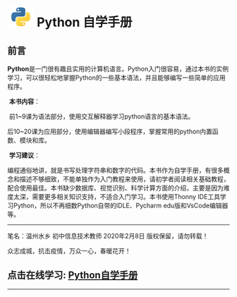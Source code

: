 # ![title](img/python.png) Python 自学手册

## 前言

​		**Python**是一门很有趣且实用的计算机语言。Python入门很容易，通过本书的实例学习，可以很轻松地掌握Python的一些基本语法，并且能够编写一些简单的应用程序。

​		**本书内容**：

​		前1~9课为语法部分，使用交互解释器学习python语言的基本语法。

​		后10~20课为应用部分，使用编辑器编写小段程序，掌握常用的python内置函数、模块和库。

​		**学习建议**：

​		编程通俗地讲，就是书写处理字符串和数字的代码。本书作为自学手册，有很多概念和描述不够细致，不能单独作为入门教程来使用，请初学者阅读相关基础教程，配合使用最佳。本书缺少数据库、视觉识别、科学计算方面的介绍，主要是因为难度太深，需要更多相关知识支持，不适合入门学习。本书使用Thonny IDE工具学习Python，所以不再细数Python自带的IDLE、Pycharm edu版和VsCode编辑器等。



---

笔名：温州水乡 初中信息技术教师  2020年2月8日  版权保留，请勿转载！

众志成城，抗击疫情，万众一心，春暖花开！

## 点击在线学习:  [Python自学手册](https://github.com/WaterCountry/Pyhandbook/files/4174371/Python.pdf)

----
